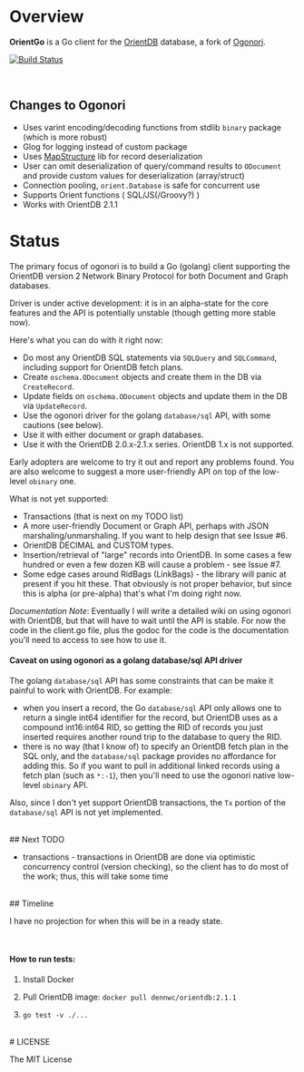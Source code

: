 # Overview

**OrientGo** is a Go client for the [OrientDB](http://orientdb.com/orientdb/) database, a fork of [Ogonori](https://github.com/quux00/ogonori).

[![Build Status](https://travis-ci.org/istreamdata/orientgo.svg?branch=master)](https://travis-ci.org/istreamdata/orientgo)

<br/>

## Changes to Ogonori
- Uses varint encoding/decoding functions from stdlib `binary` package (which is more robust)
- Glog for logging instead of custom package
- Uses [MapStructure](http://github.com/mitchellh/mapstructure) lib for record deserialization
- User can omit deserialization of query/command results to `ODocument` and provide custom values for deserialization (array/struct)
- Connection pooling, `orient.Database` is safe for concurrent use
- Supports Orient functions ( SQL/JS(/Groovy?) )
- Works with OrientDB 2.1.1

# Status

The primary focus of ogonori is to build a Go (golang) client supporting the OrientDB version 2 Network Binary Protocol for both Document and Graph databases.

Driver is under active development: it is in an alpha-state for the core features and the API is potentially unstable (though getting more stable now).

Here's what you can do with it right now:

- Do most any OrientDB SQL statements via `SQLQuery` and `SQLCommand`, including support for OrientDB fetch plans.
- Create `oschema.ODocument` objects and create them in the DB via `CreateRecord`.
- Update fields on `oschema.ODocument` objects and update them in the DB via `UpdateRecord`.
- Use the ogonori driver for the golang `database/sql` API, with some cautions (see below).
- Use it with either document or graph databases.
- Use it with the OrientDB 2.0.x-2.1.x series. OrientDB 1.x is not supported.

Early adopters are welcome to try it out and report any problems found.  You are also welcome to suggest a more user-friendly API on top of the low-level `obinary` one.


What is not yet supported:

- Transactions (that is next on my TODO list)
- A more user-friendly Document or Graph API, perhaps with JSON marshaling/unmarshaling.  If you want to help design that see Issue #6.
- OrientDB DECIMAL and CUSTOM types.
- Insertion/retrieval of "large" records into OrientDB.  In some cases a few hundred or even a few dozen KB will cause a problem - see Issue #7.
- Some edge cases around RidBags (LinkBags) - the library will panic at present if you hit these. That obviously is not proper behavior, but since this is alpha (or pre-alpha) that's what I'm doing right now.


*Documentation Note*: Eventually I will write a detailed wiki on using ogonori with OrientDB, but that will have to wait until the API is stable.  For now the code in the client.go file, plus the godoc for the code is the documentation you'll need to access to see how to use it.


#### Caveat on using ogonori as a golang database/sql API driver

The golang `database/sql` API has some constraints that can be make it painful to work with OrientDB.  For example:

* when you insert a record, the Go `database/sql` API only allows one to return a single int64 identifier for the record, but OrientDB uses as a compound int16:int64 RID, so getting the RID of records you just inserted requires another round trip to the database to query the RID.
* there is no way (that I know of) to specify an OrientDB fetch plan in the SQL only, and the `database/sql` package provides no affordance for adding this. So if you want to pull in additional linked records using a fetch plan (such as `*:-1`), then you'll need to use the ogonori native low-level `obinary` API.

Also, since I don't yet support OrientDB transactions, the `Tx` portion of the `database/sql` API is not yet implemented.

<br/>
## Next TODO

* transactions - transactions in OrientDB are done via optimistic concurrency control (version checking), so the client has to do most of the work; thus, this will take some time

<br/>
## Timeline

I have no projection for when this will be in a ready state.


<br/>

#### How to run tests:

1) Install Docker

2) Pull OrientDB image: `docker pull dennwc/orientdb:2.1.1`

3) `go test -v ./...`


<br/>
# LICENSE

The MIT License

